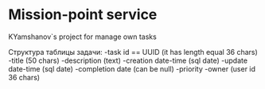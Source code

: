 # Mission-point service

KYamshanov`s project for manage own tasks

Структура таблицы задачи: 
-task id == UUID (it has length equal 36 chars)
-title (50 chars)
-description (text)
-creation date-time (sql date)
-update date-time (sql date)
-completion date (can be null)
-priority
-owner (user id 36 chars)